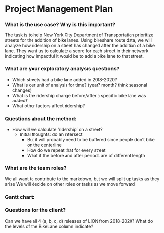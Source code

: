 # Project Management Plan

### What is the use case? Why is this important?
The task is to help New York City Department of Transportation prioritize streets for the addition of bike lanes. Using bikeshare route data, we will analyze how ridership on a street has changed after the addition of a bike lane. They want us to calculate a score for each street in their network indicating how impactful it would be to add a bike lane to that street. 
### What are your exploratory analysis questions?
- Which streets had a bike lane added in 2018-2020?
- What is our unit of analysis for time? (year? month? think seasonal changes)
- What is the ridership change before/after a specific bike lane was added?
- What other factors affect ridership?
### Questions about the method: 
- How will we calculate ‘ridership’ on a street?
	- Initial thoughts: do an intersect
		- But it will probably need to be buffered since people don’t bike on the centerline
		- How do we repeat that for every street
		- What if the before and after periods are of different length

### What are the team roles?
We all want to contribute to the markdown, but we will split up tasks as they arise
We will decide on other roles or tasks as we move forward

### Gantt chart:

### Questions for the client?
Can we have all 4 (a, b, c, d) releases of LION from 2018-2020?
What do the levels of the BikeLane column indicate?

